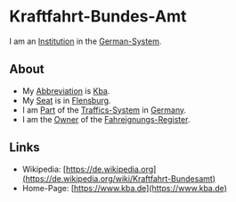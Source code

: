 # Kraftfahrt-Bundes-Amt

I am an [Institution](600097.md) in the [German-System](8000998.md).

## About

- My [Abbreviation](210000000.md) is [Kba](8020002.md).
- My [Seat](670044.md) is in [Flensburg](140000090.md).
- I am [Part](60084.md) of the [Traffics-System](1100000001.md) in [Germany](140000025.md).
- I am the [Owner](670045.md) of the [Fahreignungs-Register](8020003.md).

## Links

- Wikipedia: [https://de.wikipedia.org](https://de.wikipedia.org/wiki/Kraftfahrt-Bundesamt)
- Home-Page: [https://www.kba.de](https://www.kba.de)
